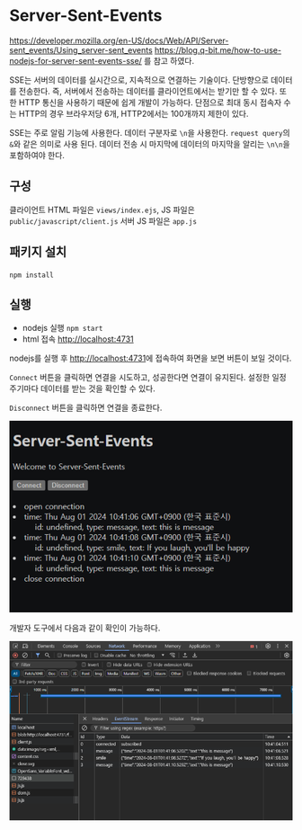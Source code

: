 # Server-Sent-Events

<https://developer.mozilla.org/en-US/docs/Web/API/Server-sent_events/Using_server-sent_events>
<https://blog.q-bit.me/how-to-use-nodejs-for-server-sent-events-sse/>
를 참고 하였다.

SSE는 서버의 데이터를 실시간으로, 지속적으로 연결하는 기술이다. 단방향으로 데이터를 전송한다. 즉, 서버에서 전송하는 데이터를 클라이언트에서는 받기만 할 수 있다. 또한 HTTP 통신을 사용하기 때문에 쉽게 개발이 가능하다.
단점으로 최대 동시 접속자 수는 HTTP의 경우 브라우저당 6개, HTTP2에서는 100개까지 제한이 있다.

SSE는 주로 알림 기능에 사용한다. 데이터 구분자로 `\n`을 사용한다. `request query`의 `&`와 같은 의미로 사용 된다. 데이터 전송 시 마지막에 데이터의 마지막을 알리는 `\n\n`을 포함하여야 한다.

## 구성

클라이언트 HTML 파일은 `views/index.ejs`, JS 파일은 `public/javascript/client.js`
서버 JS 파일은 `app.js`

## 패키지 설치

`npm install`

## 실행

- nodejs 실행 `npm start`
- html 접속 <http://localhost:4731>

nodejs를 실행 후 <http://localhost:4731>에 접속하여 화면을 보면 버튼이 보일 것이다.

`Connect` 버튼을 클릭하면 연결을 시도하고, 성공한다면 연결이 유지된다.
설정한 일정 주기마다 데이터를 받는 것을 확인할 수 있다.

`Disconnect` 버튼을 클릭하면 연결을 종료한다.

![SSE 클라이언트 실행 화면](img/sse-front.png)

개발자 도구에서 다음과 같이 확인이 가능하다.

![브라우저에서 데이터 확인](img/sse-dev-network.png)
